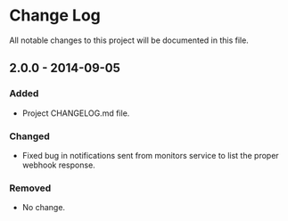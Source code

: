# Change Log
All notable changes to this project will be documented in this file.

## 2.0.0 - 2014-09-05
### Added
- Project CHANGELOG.md file.

### Changed
- Fixed bug in notifications sent from monitors service to list the proper webhook response.

### Removed
- No change.

